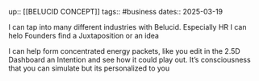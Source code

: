 up:: [[BELUCID CONCEPT]]
tags:: #business
dates:: 2025-03-19

I can tap into many different industries with Belucid.
Especially HR
I can helo Founders find a Juxtaposition or an idea

I can help form concentrated energy packets, like you edit in the 2.5D Dashboard an Intention and see how it could play out.
It’s consciousness that you can simulate but its personalized to you